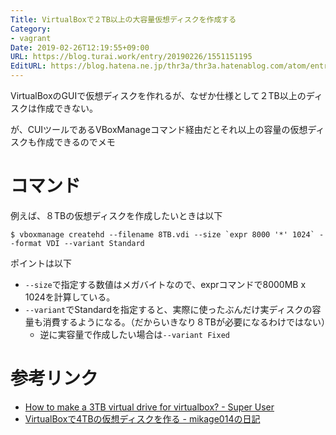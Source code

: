 ```yaml
---
Title: VirtualBoxで２TB以上の大容量仮想ディスクを作成する
Category:
- vagrant
Date: 2019-02-26T12:19:55+09:00
URL: https://blog.turai.work/entry/20190226/1551151195
EditURL: https://blog.hatena.ne.jp/thr3a/thr3a.hatenablog.com/atom/entry/17680117126980786648
---
```


VirtualBoxのGUIで仮想ディスクを作れるが、なぜか仕様として２TB以上のディスクは作成できない。

が、CUIツールであるVBoxManageコマンド経由だとそれ以上の容量の仮想ディスクも作成できるのでメモ

# コマンド

例えば、８TBの仮想ディスクを作成したいときは以下

```
$ vboxmanage createhd --filename 8TB.vdi --size `expr 8000 '*' 1024` --format VDI --variant Standard
```

ポイントは以下

- `--size`で指定する数値はメガバイトなので、exprコマンドで8000MB x 1024を計算している。
- `--variant`でStandardを指定すると、実際に使ったぶんだけ実ディスクの容量も消費するようになる。（だからいきなり８TBが必要になるわけではない）
  - 逆に実容量で作成したい場合は`--variant Fixed`

# 参考リンク

- [How to make a 3TB virtual drive for virtualbox? - Super User](https://superuser.com/questions/732952/how-to-make-a-3tb-virtual-drive-for-virtualbox)
- [VirtualBoxで4TBの仮想ディスクを作る - mikage014の日記](http://d.hatena.ne.jp/mikage014/20140119/1390117432)
